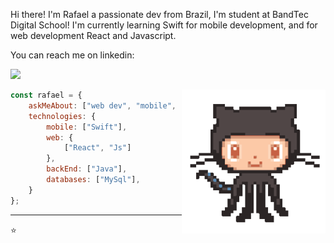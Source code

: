 
Hi there! I'm Rafael a passionate dev from Brazil, I'm student at BandTec Digital School!
I'm currently learning Swift for mobile development, and for web development React and Javascript.

You can reach me on linkedin:


<a href="https://www.linkedin.com/in/rafaelholland/" target="_blank"><img src="https://www.vectorico.com/download/social_media/LinkedIn-Icon-Dark.png" width="50"></a>

<img align='right' src="https://raw.githubusercontent.com/iCharlesZ/FigureBed/master/img/octocat.gif" width="230">

```javascript
const rafael = {
    askMeAbout: ["web dev", "mobile", "tech", "game development","3D Animation"],
    technologies: {
        mobile: ["Swift"],
        web: {
            ["React", "Js"]
        },
        backEnd: ["Java"],
        databases: ["MySql"],
    }
};
```
---

⭐️
